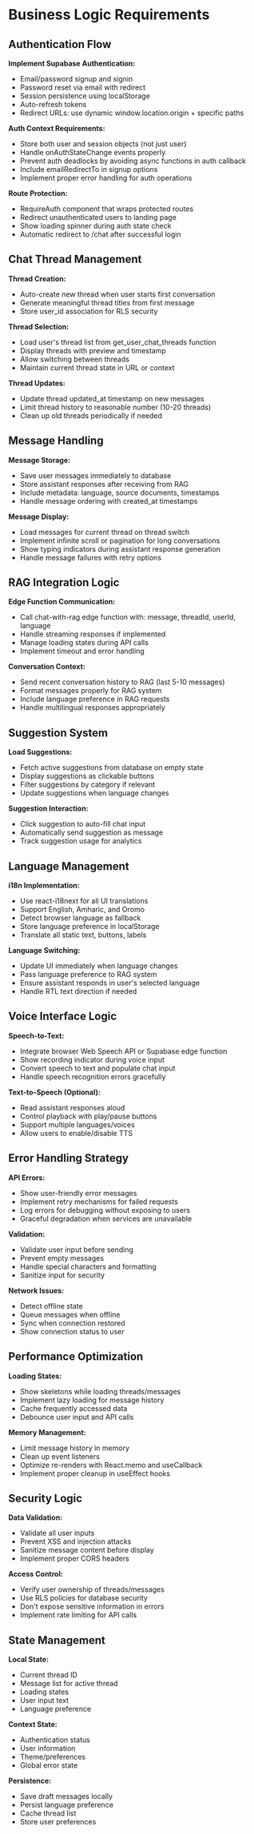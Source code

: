 # Business Logic Requirements

## Authentication Flow

**Implement Supabase Authentication:**
- Email/password signup and signin
- Password reset via email with redirect
- Session persistence using localStorage
- Auto-refresh tokens
- Redirect URLs: use dynamic window.location.origin + specific paths

**Auth Context Requirements:**
- Store both user and session objects (not just user)
- Handle onAuthStateChange events properly
- Prevent auth deadlocks by avoiding async functions in auth callback
- Include emailRedirectTo in signup options
- Implement proper error handling for auth operations

**Route Protection:**
- RequireAuth component that wraps protected routes
- Redirect unauthenticated users to landing page
- Show loading spinner during auth state check
- Automatic redirect to /chat after successful login

## Chat Thread Management

**Thread Creation:**
- Auto-create new thread when user starts first conversation
- Generate meaningful thread titles from first message
- Store user_id association for RLS security

**Thread Selection:**
- Load user's thread list from get_user_chat_threads function
- Display threads with preview and timestamp
- Allow switching between threads
- Maintain current thread state in URL or context

**Thread Updates:**
- Update thread updated_at timestamp on new messages
- Limit thread history to reasonable number (10-20 threads)
- Clean up old threads periodically if needed

## Message Handling

**Message Storage:**
- Save user messages immediately to database
- Store assistant responses after receiving from RAG
- Include metadata: language, source documents, timestamps
- Handle message ordering with created_at timestamps

**Message Display:**
- Load messages for current thread on thread switch
- Implement infinite scroll or pagination for long conversations
- Show typing indicators during assistant response generation
- Handle message failures with retry options

## RAG Integration Logic

**Edge Function Communication:**
- Call chat-with-rag edge function with: message, threadId, userId, language
- Handle streaming responses if implemented
- Manage loading states during API calls
- Implement timeout and error handling

**Conversation Context:**
- Send recent conversation history to RAG (last 5-10 messages)
- Format messages properly for RAG system
- Include language preference in RAG requests
- Handle multilingual responses appropriately

## Suggestion System

**Load Suggestions:**
- Fetch active suggestions from database on empty state
- Display suggestions as clickable buttons
- Filter suggestions by category if relevant
- Update suggestions when language changes

**Suggestion Interaction:**
- Click suggestion to auto-fill chat input
- Automatically send suggestion as message
- Track suggestion usage for analytics

## Language Management

**i18n Implementation:**
- Use react-i18next for all UI translations
- Support English, Amharic, and Oromo
- Detect browser language as fallback
- Store language preference in localStorage
- Translate all static text, buttons, labels

**Language Switching:**
- Update UI immediately when language changes
- Pass language preference to RAG system
- Ensure assistant responds in user's selected language
- Handle RTL text direction if needed

## Voice Interface Logic

**Speech-to-Text:**
- Integrate browser Web Speech API or Supabase edge function
- Show recording indicator during voice input
- Convert speech to text and populate chat input
- Handle speech recognition errors gracefully

**Text-to-Speech (Optional):**
- Read assistant responses aloud
- Control playback with play/pause buttons
- Support multiple languages/voices
- Allow users to enable/disable TTS

## Error Handling Strategy

**API Errors:**
- Show user-friendly error messages
- Implement retry mechanisms for failed requests
- Log errors for debugging without exposing to users
- Graceful degradation when services are unavailable

**Validation:**
- Validate user input before sending
- Prevent empty messages
- Handle special characters and formatting
- Sanitize input for security

**Network Issues:**
- Detect offline state
- Queue messages when offline
- Sync when connection restored
- Show connection status to user

## Performance Optimization

**Loading States:**
- Show skeletons while loading threads/messages
- Implement lazy loading for message history
- Cache frequently accessed data
- Debounce user input and API calls

**Memory Management:**
- Limit message history in memory
- Clean up event listeners
- Optimize re-renders with React.memo and useCallback
- Implement proper cleanup in useEffect hooks

## Security Logic

**Data Validation:**
- Validate all user inputs
- Prevent XSS and injection attacks
- Sanitize message content before display
- Implement proper CORS headers

**Access Control:**
- Verify user ownership of threads/messages
- Use RLS policies for database security
- Don't expose sensitive information in errors
- Implement rate limiting for API calls

## State Management

**Local State:**
- Current thread ID
- Message list for active thread
- Loading states
- User input text
- Language preference

**Context State:**
- Authentication status
- User information
- Theme/preferences
- Global error state

**Persistence:**
- Save draft messages locally
- Persist language preference
- Cache thread list
- Store user preferences